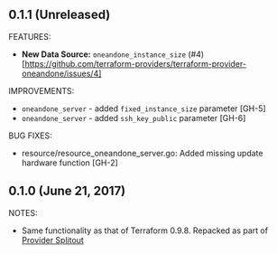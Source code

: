 ## 0.1.1 (Unreleased)

FEATURES:

* **New Data Source:** `oneandone_instance_size` (#4)[https://github.com/terraform-providers/terraform-provider-oneandone/issues/4]

IMPROVEMENTS: 

* `oneandone_server` - added `fixed_instance_size` parameter [GH-5]
* `oneandone_server` - added `ssh_key_public` parameter [GH-6]

BUG FIXES:

* resource/resource_oneandone_server.go: Added missing update hardware function [GH-2]



## 0.1.0 (June 21, 2017)

NOTES:

* Same functionality as that of Terraform 0.9.8. Repacked as part of [Provider Splitout](https://www.hashicorp.com/blog/upcoming-provider-changes-in-terraform-0-10/)
